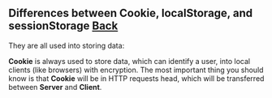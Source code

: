## Differences between Cookie, localStorage, and sessionStorage [Back](./qa.md)

They are all used into storing data:

**Cookie** is always used to store data, which can identify a user, into local clients (like browsers) with encryption. The most important thing you should know is that **Cookie** will be in HTTP requests head, which will be transferred between **Server** and **Client**.